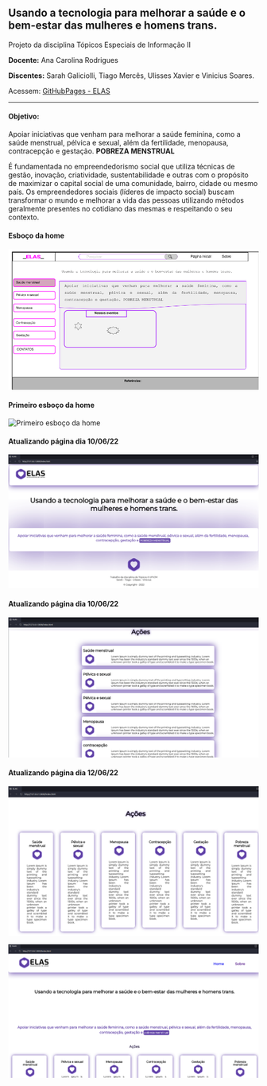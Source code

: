 ## Usando a tecnologia para melhorar a saúde e o bem-estar das mulheres e homens trans.

Projeto da disciplina Tópicos Especiais de Informação II 

**Docente:** Ana Carolina Rodrigues

**Discentes:** Sarah Galiciolli, Tiago Mercês, Ulisses Xavier e Vinicius Soares. 

Acessem: [GitHubPages - ELAS](https://tiagomerc.github.io/ELAS/)
_______________

#### Objetivo: 

Apoiar iniciativas que venham para melhorar a saúde feminina, como a saúde menstrual, pélvica e sexual, além da fertilidade, menopausa, contracepção e gestação. **POBREZA MENSTRUAL**

 É fundamentada no empreendedorismo social que utiliza técnicas de gestão, inovação, criatividade, sustentabilidade e outras com o propósito de maximizar o capital social de uma comunidade, bairro, cidade ou mesmo país. Os empreendedores sociais (líderes de impacto social) buscam transformar o mundo e melhorar a vida das pessoas utilizando métodos geralmente presentes no cotidiano das mesmas e respeitando o seu contexto. 

#### Esboço da home

![Esboço da home](imgs/print/home.png)

#### Primeiro esboço da home

![Primeiro esboço da home](imgs/print/primeiro%20esbo%C3%A7o.png)

#### Atualizando página dia 10/06/22

![Atualizando página 10/06/22](imgs/print/print11-06.png)

#### Atualizando página dia 10/06/22

![Organizando a página 11/06/22](imgs/print/print11-07.png)

#### Atualizando página dia 12/06/22

![Organizando a secão de ações da página 12/06/22](imgs/print/print12-06.png)

![Criando o menu de navegação](imgs/print/print18-06.png)